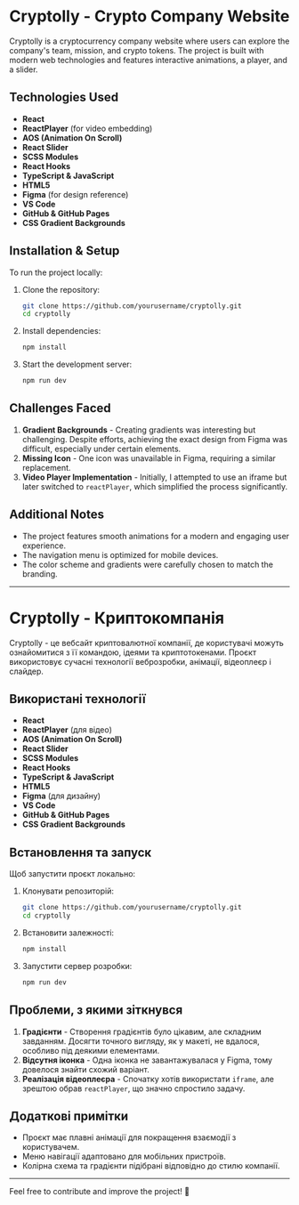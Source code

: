 # Cryptolly - Crypto Company Website

Cryptolly is a cryptocurrency company website where users can explore the company's team, mission, and crypto tokens. The project is built with modern web technologies and features interactive animations, a player, and a slider.

## Technologies Used

- **React**
- **ReactPlayer** (for video embedding)
- **AOS (Animation On Scroll)**
- **React Slider**
- **SCSS Modules**
- **React Hooks**
- **TypeScript & JavaScript**
- **HTML5**
- **Figma** (for design reference)
- **VS Code**
- **GitHub & GitHub Pages**
- **CSS Gradient Backgrounds**

## Installation & Setup

To run the project locally:

1. Clone the repository:
   ```sh
   git clone https://github.com/yourusername/cryptolly.git
   cd cryptolly
   ```
2. Install dependencies:
   ```sh
   npm install
   ```
3. Start the development server:
   ```sh
   npm run dev
   ```

## Challenges Faced

1. **Gradient Backgrounds** - Creating gradients was interesting but challenging. Despite efforts, achieving the exact design from Figma was difficult, especially under certain elements.
2. **Missing Icon** - One icon was unavailable in Figma, requiring a similar replacement.
3. **Video Player Implementation** - Initially, I attempted to use an iframe but later switched to `reactPlayer`, which simplified the process significantly.

## Additional Notes

- The project features smooth animations for a modern and engaging user experience.
- The navigation menu is optimized for mobile devices.
- The color scheme and gradients were carefully chosen to match the branding.

---

# Cryptolly - Криптокомпанія

Cryptolly - це вебсайт криптовалютної компанії, де користувачі можуть ознайомитися з її командою, ідеями та криптотокенами. Проєкт використовує сучасні технології веброзробки, анімації, відеоплеєр і слайдер.

## Використані технології

- **React**
- **ReactPlayer** (для відео)
- **AOS (Animation On Scroll)**
- **React Slider**
- **SCSS Modules**
- **React Hooks**
- **TypeScript & JavaScript**
- **HTML5**
- **Figma** (для дизайну)
- **VS Code**
- **GitHub & GitHub Pages**
- **CSS Gradient Backgrounds**

## Встановлення та запуск

Щоб запустити проєкт локально:

1. Клонувати репозиторій:
   ```sh
   git clone https://github.com/yourusername/cryptolly.git
   cd cryptolly
   ```
2. Встановити залежності:
   ```sh
   npm install
   ```
3. Запустити сервер розробки:
   ```sh
   npm run dev
   ```

## Проблеми, з якими зіткнувся

1. **Градієнти** - Створення градієнтів було цікавим, але складним завданням. Досягти точного вигляду, як у макеті, не вдалося, особливо під деякими елементами.
2. **Відсутня іконка** - Одна іконка не завантажувалася у Figma, тому довелося знайти схожий варіант.
3. **Реалізація відеоплеєра** - Спочатку хотів використати `iframe`, але зрештою обрав `reactPlayer`, що значно спростило задачу.

## Додаткові примітки

- Проєкт має плавні анімації для покращення взаємодії з користувачем.
- Меню навігації адаптовано для мобільних пристроїв.
- Колірна схема та градієнти підібрані відповідно до стилю компанії.

---

Feel free to contribute and improve the project! 🚀

